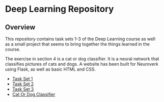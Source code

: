# Deep Learning Repository

## Overview

This repository contains task sets 1-3 of the Deep Learning course as well as a small project that seems to bring together the things learned in the course.

The exercise in section 4 is a cat or dog classifier. It is a neural network that classifies pictures of cats and dogs. A website has been built for Neuroverk using Flask, as well as basic HTML and CSS.

* [Task Set 1](./osa_1/)
* [Task Set 2](./osa_2/)
* [Task Set 3](./osa_3/)
* [Cat Or Dog Classifier](./osa_4/)

